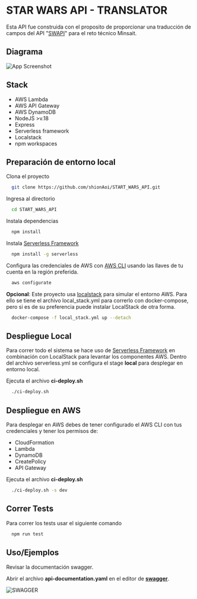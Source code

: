 
# STAR WARS API - TRANSLATOR

Esta API fue construida con el proposito de proporcionar una traducción de campos del API "[SWAPI](https://swapi.py4e.com/documentation#intro)" para el reto técnico Minsait.


## Diagrama

![App Screenshot](https://onedrive.live.com/embed?resid=28A93C7B86FBFCFB%217221&authkey=%21AIDNr9jsUGeXbbw&width=761&height=561)


## Stack

* AWS Lambda
* AWS API Gateway
* AWS DynamoDB
* NodeJS >v.18
* Express
* Serverless framework
* Localstack
* npm workspaces


## Preparación de entorno local

Clona el proyecto

```bash
  git clone https://github.com/shionAoi/START_WARS_API.git
```

Ingresa al directorio

```bash
  cd START_WARS_API
```

Instala dependencias

```bash
  npm install
```

Instala [Serverless Framework](https://www.serverless.com/framework/docs/getting-started)

```bash
  npm install -g serverless
```

Configura las credenciales de AWS con [AWS CLI](https://docs.aws.amazon.com/cli/latest/userguide/getting-started-install.html#cliv2-linux-install) usando las llaves de tu cuenta en la región preferida.

```bash
  aws configurate
```


**Opcional**: Este proyecto usa [localstack](https://docs.localstack.cloud/getting-started/installation/) para simular el entorno AWS. Para ello se tiene el archivo local_stack.yml para correrlo con docker-compose, pero si es de su preferencia puede instalar LocalStack de otra forma.

```bash
  docker-compose -f local_stack.yml up --detach
```


## Despliegue Local

Para correr todo el sistema se hace uso de [Serverless Framework](https://www.serverless.com/framework/docs/getting-started) en combinación con LocalStack para levantar los componentes AWS. Dentro del archivo serverless.yml se configura el stage **local** para desplegar en entorno local.

Ejecuta el archivo **ci-deploy.sh**
```bash
  ./ci-deploy.sh
```



## Despliegue en AWS

Para desplegar en AWS debes de tener configurado el AWS CLI con tus credenciales y tener los permisos de:

* CloudFormation
* Lambda
* DynamoDB
* CreatePolicy
* API Gateway

Ejecuta el archivo **ci-deploy.sh**
```bash
  ./ci-deploy.sh -s dev
```


## Correr Tests

Para correr los tests usar el siguiente comando

```bash
  npm run test
```


## Uso/Ejemplos

Revisar la documentación swagger.

Abrir el archivo **api-documentation.yaml** en el editor de [**swagger**](https://editor.swagger.io/?_gl=1*1df9vmh*_gcl_au*NzQ5NjY0NjgzLjE3MDk1MjM1MTM.&_ga=2.42523365.1199196935.1709523512-678388211.1709523512).

![SWAGGER](https://onedrive.live.com/embed?resid=28A93C7B86FBFCFB%217219&authkey=%21AErPNC9yfY5s3Xo&width=1614&height=517)




